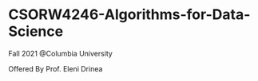 # CSORW4246-Algorithms-for-Data-Science

Fall 2021 @Columbia University

Offered By Prof. Eleni Drinea
